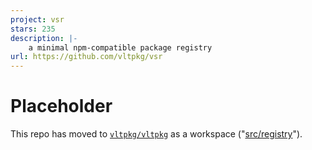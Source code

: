 ```yaml
---
project: vsr
stars: 235
description: |-
    a minimal npm-compatible package registry
url: https://github.com/vltpkg/vsr
---
```


# Placeholder

This repo has moved to [`vltpkg/vltpkg`](https://github.com/vltpkg/vltpkg) as a workspace ("[src/registry](https://github.com/vltpkg/vltpkg/tree/main/src/registry)").

